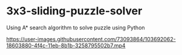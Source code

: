 # 3x3-sliding-puzzle-solver
Using A* search algorithm to solve puzzle using Python

https://user-images.githubusercontent.com/73093864/103692062-18603880-4f4c-11eb-8b1b-3258795502b7.mp4

